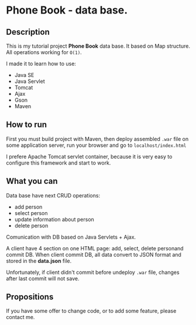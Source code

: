 Phone Book - data base.
=======================

Description
----------------
This is my tutorial project **Phone Book** data base. It based on Map structure. All operations working for `O(1)`.

I made it to learn how to use:
- Java SE 
- Java Servlet
- Tomcat 
- Ajax
- Gson
- Maven

How to run
----------------
First you must build project with Maven, then deploy assembled `.war` file on some application server, run your browser and go to `localhost/index.html`

I prefere Apache Tomcat servlet container, because it is very easy to configure this framework and start to work.
 
What you can
----------------
Data base have next CRUD operations: 
- add person
- select person
- update information about person
- delete person


Comunication with DB based on Java Servlets + Ajax.

A client have 4 section on one HTML page: add, select, delete personand commit DB. When client commit DB, all data convert to JSON format and stored in the **data.json** file.

Unfortunately, if client didn't commit before undeploy `.war` file, changes after last commit will not save.
 
Propositions
----------------
If you have some offer to change code, or to add some feature, please contact me.
